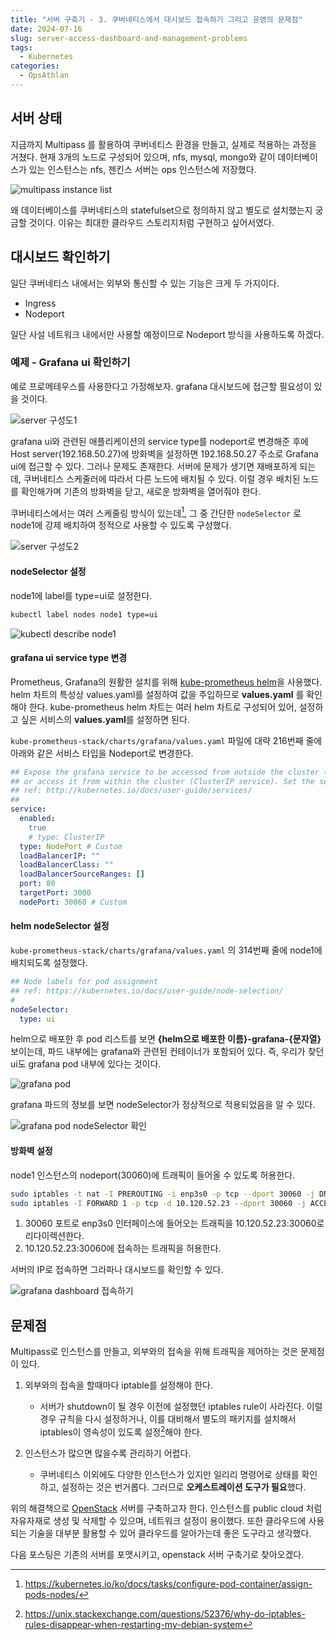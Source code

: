 ```yaml
---
title: "서버 구축기 - 3. 쿠버네티스에서 대시보드 접속하기 그리고 운영의 문제점"
date: 2024-07-16
slug: server-access-dashboard-and-management-problems
tags:
  - Kubernetes
categories:
  - OpsAthlan
---
```


## 서버 상태

지금까지 Multipass 를 활용하여 쿠버네티스 환경을 만들고, 실제로 적용하는 과정을 거쳤다.
현재 3개의 노드로 구성되어 있으며, nfs, mysql, mongo와 같이 데이터베이스가 있는 인스턴스는 nfs, 젠킨스 서버는 ops 인스턴스에 저장했다.

![multipass instance list](img1.png)

왜 데이터베이스를 쿠버네티스의 statefulset으로 정의하지 않고 별도로 설치했는지 궁금할 것이다. 이유는 최대한 클라우드 스토리지처럼 구현하고 싶어서였다.

## 대시보드 확인하기

일단 쿠버네티스 내에서는 외부와 통신할 수 있는 기능은 크게 두 가지이다.

- Ingress
- Nodeport

일단 사설 네트워크 내에서만 사용할 예정이므로 Nodeport 방식을 사용하도록 하겠다.

### 예제 - Grafana ui 확인하기

예로 프로메테우스를 사용한다고 가정해보자. grafana 대시보드에 접근할 필요성이 있을 것이다.

![server 구성도1](img2.png)

grafana ui와 관련된 애플리케이션의 service type를 nodeport로 변경해준 후에 Host server(192.168.50.27)에 방화벽을 설정하면 192.168.50.27 주소로 Grafana ui에 접근할 수 있다.
그러나 문제도 존재한다. 서버에 문제가 생기면 재배포하게 되는데, 쿠버네티스 스케줄러에 따라서 다른 노드에 배치될 수 있다. 이럴 경우 배치된 노드를 확인해가며 기존의 방화벽을 닫고, 새로운 방화벽을 열어줘야 한다.

쿠버네티스에서는 여러 스케줄링 방식이 있는데[^1], 그 중 간단한 `nodeSelector` 로 node1에 강제 배치하여 정적으로 사용할 수 있도록 구성했다.

![server 구성도2](img3.png)

#### nodeSelector 설정

node1에 label를 type=ui로 설정한다.

```bash
kubectl label nodes node1 type=ui
```

![kubectl describe node1](img4.png)

#### grafana ui service type 변경

Prometheus, Grafana의 원활한 설치를 위해 [kube-prometheus helm](https://github.com/prometheus-operator/kube-prometheus)을 사용했다. helm 차트의 특성상 values.yaml를 설정하여 값을 주입하므로 **values.yaml** 를 확인해야 한다.
kube-prometheus helm 차트는 여러 helm 차트로 구성되어 있어, 설정하고 싶은 서비스의 **values.yaml**를 설정하면 된다.

`kube-prometheus-stack/charts/grafana/values.yaml` 파일에 대략 216번째 줄에 아래와 같은 서비스 타입을 Nodeport로 변경한다.

```yaml
## Expose the grafana service to be accessed from outside the cluster (LoadBalancer service).
## or access it from within the cluster (ClusterIP service). Set the service type and the port to serve it.
## ref: http://kubernetes.io/docs/user-guide/services/
##
service:
  enabled:
    true
    # type: ClusterIP
  type: NodePort # Custom
  loadBalancerIP: ""
  loadBalancerClass: ""
  loadBalancerSourceRanges: []
  port: 80
  targetPort: 3000
  nodePort: 30060 # Custom
```

#### helm nodeSelector 설정

`kube-prometheus-stack/charts/grafana/values.yaml` 의 314번째 줄에 node1에 배치되도록 설정했다.

```yaml
## Node labels for pod assignment
## ref: https://kubernetes.io/docs/user-guide/node-selection/
#
nodeSelector:
  type: ui
```

helm으로 배포한 후 pod 리스트를 보면 **{helm으로 배포한 이름}-grafana-{문자열}** 보이는데, 파드 내부에는 grafana와 관련된 컨테이너가 포함되어 있다. 즉, 우리가 찾던 ui도 grafana pod 내부에 있다는 것이다.

![grafana pod](img5.png)

grafana 파드의 정보를 보면 nodeSelector가 정상적으로 적용되었음을 알 수 있다.

![grafana pod nodeSelector 확인](img6.png)

#### 방화벽 설정

node1 인스턴스의 nodeport(30060)에 트래픽이 들어올 수 있도록 허용한다.

```bash
sudo iptables -t nat -I PREROUTING -i enp3s0 -p tcp --dport 30060 -j DNAT --to-destination 10.120.52.23:30060
sudo iptables -I FORWARD 1 -p tcp -d 10.120.52.23 --dport 30060 -j ACCEPT
```

1. 30060 포트로 enp3s0 인터페이스에 들어오는 트래픽을 10.120.52.23:30060로 리다이렉션한다.
2. 10.120.52.23:30060에 접속하는 트래픽을 허용한다.

서버의 IP로 접속하면 그라파나 대시보드를 확인할 수 있다.

![grafana dashboard 접속하기](img7.png)

## 문제점

Multipass로 인스턴스를 만들고, 외부와의 접속을 위해 트래픽을 제어하는 것은 문제점이 있다.

1. 외부와의 접속을 할때마다 iptable를 설정해야 한다.

   - 서버가 shutdown이 될 경우 이전에 설정했던 iptables rule이 사라진다. 이럴 경우 규칙을 다시 설정하거나, 이를 대비해서 별도의 패키지를 설치해서 iptables이 영속성이 있도록 설정[^2]해야 한다.

2. 인스턴스가 많으면 많을수록 관리하기 어렵다.

   - 쿠버네티스 이외에도 다양한 인스턴스가 있지만 일리리 명령어로 상태를 확인하고, 설정하는 것은 번거롭다. 그러므로 **오케스트레이션 도구가 필요**했다.

위의 해결책으로 [OpenStack](https://www.openstack.org/software/project-navigator/openstack-components#openstack-services) 서버를 구축하고자 한다. 인스턴스를 public cloud 처럼 자유자재로 생성 및 삭제할 수 있으며, 네트워크 설정이 용이했다. 또한 클라우드에 사용되는 기술을 대부분 활용할 수 있어 클라우드를 알아가는데 좋은 도구라고 생각했다.

다음 포스팅은 기존의 서버를 포맷시키고, openstack 서버 구축기로 찾아오겠다.

[^1]: https://kubernetes.io/ko/docs/tasks/configure-pod-container/assign-pods-nodes/
[^2]: https://unix.stackexchange.com/questions/52376/why-do-iptables-rules-disappear-when-restarting-my-debian-system
